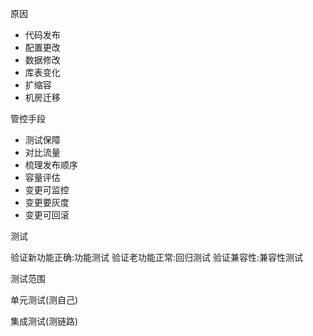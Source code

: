 原因

- 代码发布
- 配置更改
- 数据修改
- 库表变化
- 扩缩容
- 机房迁移

管控手段

- 测试保障
- 对比流量
- 梳理发布顺序
- 容量评估
- 变更可监控
- 变更要灰度
- 变更可回滚

测试

验证新功能正确:功能测试
验证老功能正常:回归测试
验证兼容性:兼容性测试

测试范围

单元测试(测自己)

集成测试(测链路)
